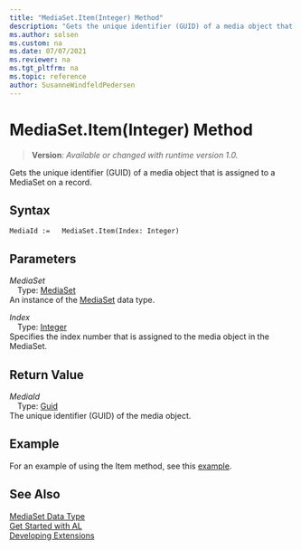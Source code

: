 ```yaml
---
title: "MediaSet.Item(Integer) Method"
description: "Gets the unique identifier (GUID) of a media object that is assigned to a MediaSet on a record."
ms.author: solsen
ms.custom: na
ms.date: 07/07/2021
ms.reviewer: na
ms.tgt_pltfrm: na
ms.topic: reference
author: SusanneWindfeldPedersen
---
```

[//]: # (START>DO_NOT_EDIT)
[//]: # (IMPORTANT:Do not edit any of the content between here and the END>DO_NOT_EDIT.)
[//]: # (Any modifications should be made in the .xml files in the ModernDev repo.)
# MediaSet.Item(Integer) Method
> **Version**: _Available or changed with runtime version 1.0._

Gets the unique identifier (GUID) of a media object that is assigned to a MediaSet on a record.


## Syntax
```AL
MediaId :=   MediaSet.Item(Index: Integer)
```
## Parameters
*MediaSet*  
&emsp;Type: [MediaSet](mediaset-data-type.md)  
An instance of the [MediaSet](mediaset-data-type.md) data type.  

*Index*  
&emsp;Type: [Integer](../integer/integer-data-type.md)  
Specifies the index number that is assigned to the media object in the MediaSet.  


## Return Value
*MediaId*  
&emsp;Type: [Guid](../guid/guid-data-type.md)  
The unique identifier (GUID) of the media object.


[//]: # (IMPORTANT: END>DO_NOT_EDIT)

## Example  
For an example of using the Item method, see this [example](../../methods-auto/mediaset/mediaset-insert-method.md).

## See Also
[MediaSet Data Type](mediaset-data-type.md)  
[Get Started with AL](../../devenv-get-started.md)  
[Developing Extensions](../../devenv-dev-overview.md)